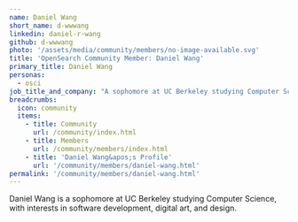 ```yaml
---
name: Daniel Wang
short_name: d-wwwang
linkedin: daniel-r-wang
github: d-wwwang
photo: '/assets/media/community/members/no-image-available.svg'
title: 'OpenSearch Community Member: Daniel Wang'
primary_title: Daniel Wang
personas:
  - osci
job_title_and_company: "A sophomore at UC Berkeley studying Computer Science"
breadcrumbs:
  icon: community
  items:
    - title: Community
      url: /community/index.html
    - title: Members
      url: /community/members/index.html
    - title: 'Daniel Wang&apos;s Profile'
      url: '/community/members/daniel-wang.html'
permalink: '/community/members/daniel-wang.html'
---
```


Daniel Wang is a sophomore at UC Berkeley studying Computer Science, with interests in software development, digital art, and design.
